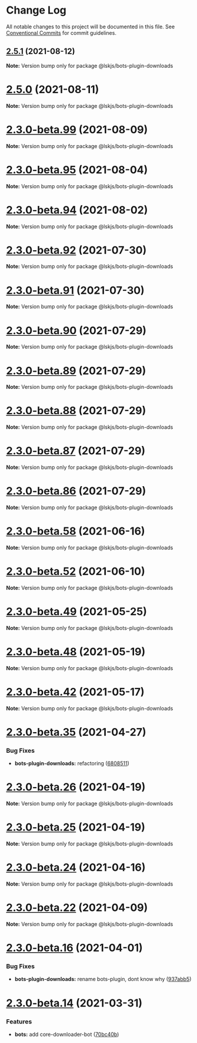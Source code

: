 # Change Log

All notable changes to this project will be documented in this file.
See [Conventional Commits](https://conventionalcommits.org) for commit guidelines.

## [2.5.1](https://github.com/lskjs/lskjs/compare/v2.5.0...v2.5.1) (2021-08-12)

**Note:** Version bump only for package @lskjs/bots-plugin-downloads





# [2.5.0](https://github.com/lskjs/lskjs/compare/v2.3.0-beta.104...v2.5.0) (2021-08-11)

**Note:** Version bump only for package @lskjs/bots-plugin-downloads





# [2.3.0-beta.99](https://github.com/lskjs/lskjs/compare/v2.3.0-beta.98...v2.3.0-beta.99) (2021-08-09)

**Note:** Version bump only for package @lskjs/bots-plugin-downloads





# [2.3.0-beta.95](https://github.com/lskjs/lskjs/compare/v2.3.0-beta.94...v2.3.0-beta.95) (2021-08-04)

**Note:** Version bump only for package @lskjs/bots-plugin-downloads





# [2.3.0-beta.94](https://github.com/lskjs/lskjs/compare/v2.3.0-beta.92...v2.3.0-beta.94) (2021-08-02)

**Note:** Version bump only for package @lskjs/bots-plugin-downloads





# [2.3.0-beta.92](https://github.com/lskjs/lskjs/compare/v2.3.0-beta.91...v2.3.0-beta.92) (2021-07-30)

**Note:** Version bump only for package @lskjs/bots-plugin-downloads





# [2.3.0-beta.91](https://github.com/lskjs/lskjs/compare/v2.3.0-beta.90...v2.3.0-beta.91) (2021-07-30)

**Note:** Version bump only for package @lskjs/bots-plugin-downloads





# [2.3.0-beta.90](https://github.com/lskjs/lskjs/compare/v2.3.0-beta.89...v2.3.0-beta.90) (2021-07-29)

**Note:** Version bump only for package @lskjs/bots-plugin-downloads





# [2.3.0-beta.89](https://github.com/lskjs/lskjs/tree/master/packages/bots-plugin-downloads/compare/v2.3.0-beta.88...v2.3.0-beta.89) (2021-07-29)

**Note:** Version bump only for package @lskjs/bots-plugin-downloads





# [2.3.0-beta.88](https://github.com/lskjs/lskjs/tree/master/packages/bots-plugin-downloads/compare/v2.3.0-beta.87...v2.3.0-beta.88) (2021-07-29)

**Note:** Version bump only for package @lskjs/bots-plugin-downloads





# [2.3.0-beta.87](https://github.com/lskjs/lskjs/tree/master/packages/bots-plugin-downloads/compare/v2.3.0-beta.86...v2.3.0-beta.87) (2021-07-29)

**Note:** Version bump only for package @lskjs/bots-plugin-downloads





# [2.3.0-beta.86](https://github.com/lskjs/lskjs/tree/master/packages/bots-plugin-downloads/compare/v2.3.0-beta.85...v2.3.0-beta.86) (2021-07-29)

**Note:** Version bump only for package @lskjs/bots-plugin-downloads





# [2.3.0-beta.58](https://github.com/lskjs/lskjs/tree/master/packages/bots-plugin-downloads/compare/v2.3.0-beta.57...v2.3.0-beta.58) (2021-06-16)

**Note:** Version bump only for package @lskjs/bots-plugin-downloads





# [2.3.0-beta.52](https://github.com/lskjs/lskjs/tree/master/packages/bots-plugin-downloads/compare/v2.3.0-beta.51...v2.3.0-beta.52) (2021-06-10)

**Note:** Version bump only for package @lskjs/bots-plugin-downloads





# [2.3.0-beta.49](https://github.com/lskjs/lskjs/tree/master/packages/bots-plugin-downloads/compare/v2.3.0-beta.48...v2.3.0-beta.49) (2021-05-25)

**Note:** Version bump only for package @lskjs/bots-plugin-downloads





# [2.3.0-beta.48](https://github.com/lskjs/lskjs/tree/master/packages/bots-plugin-downloads/compare/v2.3.0-beta.47...v2.3.0-beta.48) (2021-05-19)

**Note:** Version bump only for package @lskjs/bots-plugin-downloads





# [2.3.0-beta.42](https://github.com/lskjs/lskjs/tree/master/packages/bots-plugin-downloads/compare/v2.3.0-beta.41...v2.3.0-beta.42) (2021-05-17)

**Note:** Version bump only for package @lskjs/bots-plugin-downloads





# [2.3.0-beta.35](https://github.com/lskjs/lskjs/tree/master/packages/bots-plugin-downloads/compare/v2.3.0-beta.34...v2.3.0-beta.35) (2021-04-27)


### Bug Fixes

* **bots-plugin-downloads:** refactoring ([6808511](https://github.com/lskjs/lskjs/tree/master/packages/bots-plugin-downloads/commit/68085117df0d773d21f87c12c733e7d455e48830))





# [2.3.0-beta.26](https://github.com/lskjs/lskjs/tree/master/packages/bots-plugin-downloads/compare/v2.3.0-beta.25...v2.3.0-beta.26) (2021-04-19)

**Note:** Version bump only for package @lskjs/bots-plugin-downloads





# [2.3.0-beta.25](https://github.com/lskjs/lskjs/tree/master/packages/bots-plugin-downloads/compare/v2.3.0-beta.24...v2.3.0-beta.25) (2021-04-19)

**Note:** Version bump only for package @lskjs/bots-plugin-downloads





# [2.3.0-beta.24](https://github.com/lskjs/lskjs/tree/master/packages/bots-plugin-downloads/compare/v2.3.0-beta.23...v2.3.0-beta.24) (2021-04-16)

**Note:** Version bump only for package @lskjs/bots-plugin-downloads





# [2.3.0-beta.22](https://github.com/lskjs/lskjs/tree/master/packages/bots-plugin-downloads/compare/v2.3.0-beta.21...v2.3.0-beta.22) (2021-04-09)

**Note:** Version bump only for package @lskjs/bots-plugin-downloads





# [2.3.0-beta.16](https://github.com/lskjs/lskjs/tree/master/packages/bots-plugin-downloads/compare/v2.3.0-beta.15...v2.3.0-beta.16) (2021-04-01)


### Bug Fixes

* **bots-plugin-downloads:** rename bots-plugin, dont know why ([937abb5](https://github.com/lskjs/lskjs/tree/master/packages/bots-plugin-downloads/commit/937abb58be7f1801bb603b882467f3509427b374))





# [2.3.0-beta.14](https://github.com/lskjs/lskjs/tree/master/packages/bots-plugin-download/compare/v2.3.0-beta.13...v2.3.0-beta.14) (2021-03-31)


### Features

* **bots:** add core-downloader-bot ([70bc40b](https://github.com/lskjs/lskjs/tree/master/packages/bots-plugin-download/commit/70bc40b893e8bfe9a6045c9076a2124b1ba7c3a1))
